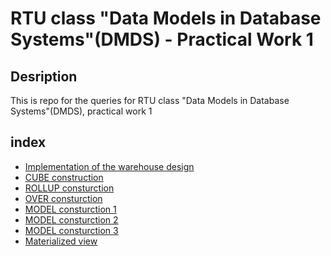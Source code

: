 # RTU class "Data Models in Database Systems"(DMDS) - Practical Work 1

## Desription
This is repo for the queries for RTU class "Data Models in Database Systems"(DMDS), practical work 1

## index
- [Implementation of the warehouse design]()
- [CUBE construction]()
- [ROLLUP consturction]()
- [OVER consturction]()
- [MODEL consturction 1]()
- [MODEL consturction 2]()
- [MODEL consturction 3]()
- [Materialized view]()
